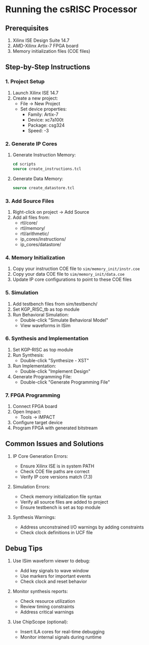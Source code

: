 # Running the csRISC Processor

## Prerequisites
1. Xilinx ISE Design Suite 14.7
2. AMD-Xilinx Artix-7 FPGA board
3. Memory initialization files (COE files)

## Step-by-Step Instructions

### 1. Project Setup
1. Launch Xilinx ISE 14.7
2. Create a new project:
   - File → New Project
   - Set device properties:
     - Family: Artix-7
     - Device: xc7a100t
     - Package: csg324
     - Speed: -3

### 2. Generate IP Cores
1. Generate Instruction Memory:
   ```tcl
   cd scripts
   source create_instructions.tcl
   ```
2. Generate Data Memory:
   ```tcl
   source create_datastore.tcl
   ```

### 3. Add Source Files
1. Right-click on project → Add Source
2. Add all files from:
   - rtl/core/
   - rtl/memory/
   - rtl/arithmetic/
   - ip_cores/instructions/
   - ip_cores/datastore/

### 4. Memory Initialization
1. Copy your instruction COE file to `sim/memory_init/instr.coe`
2. Copy your data COE file to `sim/memory_init/data.coe`
3. Update IP core configurations to point to these COE files

### 5. Simulation
1. Add testbench files from sim/testbench/
2. Set KGP_RISC_tb as top module
3. Run Behavioral Simulation:
   - Double-click "Simulate Behavioral Model"
   - View waveforms in ISim

### 6. Synthesis and Implementation
1. Set KGP-RISC as top module
2. Run Synthesis:
   - Double-click "Synthesize - XST"
3. Run Implementation:
   - Double-click "Implement Design"
4. Generate Programming File:
   - Double-click "Generate Programming File"

### 7. FPGA Programming
1. Connect FPGA board
2. Open Impact:
   - Tools → iMPACT
3. Configure target device
4. Program FPGA with generated bitstream

## Common Issues and Solutions

1. IP Core Generation Errors:
   - Ensure Xilinx ISE is in system PATH
   - Check COE file paths are correct
   - Verify IP core versions match (7.3)

2. Simulation Errors:
   - Check memory initialization file syntax
   - Verify all source files are added to project
   - Ensure testbench is set as top module

3. Synthesis Warnings:
   - Address unconstrained I/O warnings by adding constraints
   - Check clock definitions in UCF file

## Debug Tips

1. Use ISim waveform viewer to debug:
   - Add key signals to wave window
   - Use markers for important events
   - Check clock and reset behavior

2. Monitor synthesis reports:
   - Check resource utilization
   - Review timing constraints
   - Address critical warnings

3. Use ChipScope (optional):
   - Insert ILA cores for real-time debugging
   - Monitor internal signals during runtime